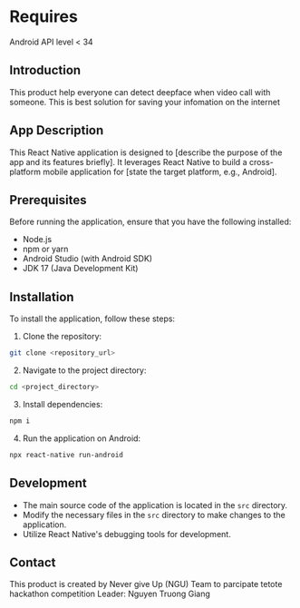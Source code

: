 # Requires
Android API level < 34

## Introduction
This product help everyone can detect deepface when video call with someone. This is best solution for saving your infomation on the internet

## App Description
This React Native application is designed to [describe the purpose of the app and its features briefly]. It leverages React Native to build a cross-platform mobile application for [state the target platform, e.g., Android].

## Prerequisites
Before running the application, ensure that you have the following installed:
- Node.js
- npm or yarn
- Android Studio (with Android SDK)
- JDK 17 (Java Development Kit)

## Installation
To install the application, follow these steps:

1. Clone the repository:
```bash
git clone <repository_url>
```
2. Navigate to the project directory: 
```bash
cd <project_directory>
```
3. Install dependencies:
```bash
npm i
```
4. Run the application on Android:
```bash
npx react-native run-android
```

## Development
- The main source code of the application is located in the `src` directory.
- Modify the necessary files in the `src` directory to make changes to the application.
- Utilize React Native's debugging tools for development.

## Contact
This product is created by Never give Up (NGU) Team to parcipate tetote hackathon competition
Leader: Nguyen Truong Giang
